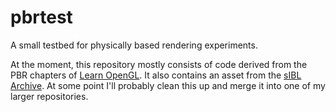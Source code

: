 # pbrtest

A small testbed for physically based rendering experiments.

At the moment, this repository mostly consists of code derived from the PBR chapters of [Learn OpenGL](https://learnopengl.com/). It also contains an asset from the [sIBL Archive](http://www.hdrlabs.com/sibl/archive.html). At some point I'll probably clean this up and merge it into one of my larger repositories.

